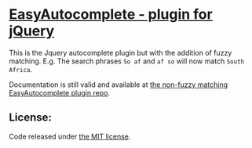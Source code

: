 # <a href='http://easyautocomplete.com' >EasyAutocomplete - plugin for jQuery</a>

This is the Jquery autocomplete plugin but with the addition of fuzzy matching. E.g. The search phrases `So af` and `af so` will now match `South Africa`.

Documentation is still valid and available at <a href="https://github.com/pawelczak/EasyAutocomplete">the non-fuzzy matching EasyAutocomplete plugin repo</a>.

## License:

Code released under <a href='http://github.com/pawelczak/EasyAutocomplete/blob/master/LICENSE.txt' >the MIT license</a>.
